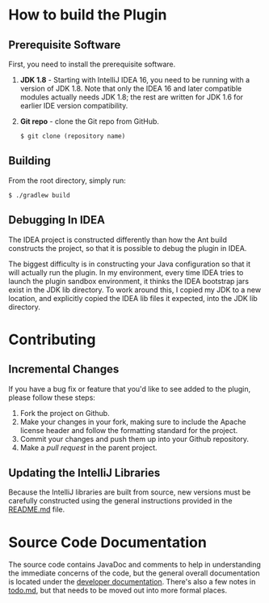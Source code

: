 # How to build the Plugin


## Prerequisite Software

First, you need to install the prerequisite software.

1. **JDK 1.8** - Starting with IntelliJ IDEA 16, you need to be running with
   a version of JDK 1.8.  Note that only the IDEA 16 and later compatible modules
   actually needs JDK 1.8; the rest are written for JDK 1.6 for earlier
   IDE version compatibility.
1. **Git repo** - clone the Git repo from GitHub.
   
   ```
   $ git clone (repository name)
   ```

## Building

From the root directory, simply run:

```
$ ./gradlew build
```


## Debugging In IDEA

The IDEA project is constructed differently than how the Ant build constructs the
project, so that it is possible to debug the plugin in IDEA.

The biggest difficulty is in constructing your Java configuration so that it
will actually run the plugin.  In my environment, every time IDEA tries to
launch the plugin sandbox environment, it thinks the IDEA bootstrap jars
exist in the JDK lib directory.  To work around this, I copied my JDK
to a new location, and explicitly copied the IDEA lib files it expected,
into the JDK lib directory.


# Contributing

## Incremental Changes

If you have a bug fix or feature that you'd like to see added to the plugin,
please follow these steps:

1. Fork the project on Github.
1. Make your changes in your fork, making sure to include the Apache license header
   and follow the formatting standard for the project.
1. Commit your changes and push them up into your Github repository.
1. Make a *pull request* in the parent project.


## Updating the IntelliJ Libraries

Because the IntelliJ libraries are built from source, new versions
must be carefully constructed using the general instructions provided
in the [README.md](lib/173/README.md) file.


# Source Code Documentation

The source code contains JavaDoc and comments to help in understanding the immediate
concerns of the code, but the general overall documentation is located under the
[developer documentation](plugin/docs/developers).
There's also a few notes in [todo.md](plugin/src/net/groboclown/idea/p4ic/vc/todo.md),
but that needs to be moved out into more formal places.
